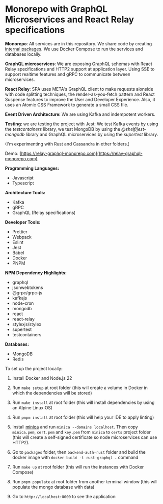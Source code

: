 # Monorepo with GraphQL Microservices and React Relay specifications

**Monorepo**: All services are in this repository. We share code by creating [internal packages](https://turbo.build/repo/docs/core-concepts/internal-packages). We use Docker Compose to run the services and databases locally.

**GraphQL microservices**: We are exposing GraphQL schemas with React Relay specifications and HTTP2 support at application layer. Using SSE to support realtime features and gRPC to communicate between microservices.

**React Relay**: SPA uses META's GraphQL client to make requests alonside with code splitting techniques, the render-as-you-fetch pattern and React Suspense features to improve the User and Developer Experience. Also, it uses an Atomic CSS Framework to generate a small CSS file.

**Event Driven Architecture**: We are using Kafka and indempotent workers.

**Testing**: we are testing the project with Jest: We test Kafka events by using the _testcontainers_ library, we test MongoDB by using the _@shelf/jest-mongodb_ library and GraphQL microservices by using the _supertest_ library.

(I'm experimenting with Rust and Cassandra in other folders.)

Demo: [https://relay-graphql-monorepo.com](https://relay-graphql-monorepo.com)

**Programming Languages:**

- Javascript
- Typescript

**Architecture Tools:**

- Kafka
- gRPC
- GraphQL (Relay specifications)

**Developer Tools:**

- Prettier
- Webpack
- Eslint
- Jest
- Babel
- Docker
- PNPM

**NPM Dependency Highlights:**

- graphql
- jsonwebtokens
- @grpc/grpc-js
- kafkajs
- node-cron
- mongodb
- react
- react-relay
- stylexjs/stylex
- supertest
- testcontainers

**Databases:**

- MongoDB
- Redis

To set up the project locally:

1. Install Docker and Node.js 22

2. Run `make setup` at root folder (this will create a volume in Docker in which the dependencies will be stored)

3. Run `make install` at root folder (this will install dependencies by using an Alpine Linux OS)

4. Run `pnpm install` at root folder (this will help your IDE to apply linting)

5. Install [minica](https://github.com/jsha/minica) and run `minica --domains localhost`. Then copy `minica.pem`, `cert.pem` and `key.pem` from `minica` to `certs` project folder (this will create a self-signed certificate so node microservices can use HTTP2).

6. Go to `packages` folder, then `backend-auth-rust` folder and build the docker image with `docker build -t rust-graphql .` command

7. Run `make up` at root folder (this will run the instances with Docker Compose)

8. Run `pnpm populate` at root folder from another terminal window (this will populate the mongo database with data)

9. Go to `http://localhost:8000` to see the application

